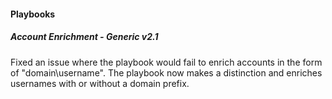 
#### Playbooks

##### Account Enrichment - Generic v2.1

Fixed an issue where the playbook would fail to enrich accounts in the form of "domain\username". The playbook now makes a distinction and enriches usernames with or without a domain prefix.